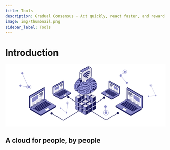 ```yaml
---
title: Tools
description: Gradual Consensus - Act quickly, react faster, and reward slowly.
image: img/thumbnail.png
sidebar_label: Tools
---
```


# Introduction

<Description
  text="Community Cloud."
/>

![img alt](img/Philosophy.svg)

## A cloud for people, by people
